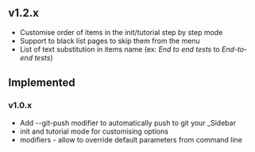 ## v1.2.x

* Customise order of items in the init/tutorial step by step mode
* Support to black list pages to skip them from the menu
* List of text substitution in items name (ex: _End to end tests_ to _End-to-end tests_) 

## Implemented

### v1.0.x

* Add --git-push modifier to automatically push to git your _Sidebar
* init and tutorial mode for customising options
* modifiers - allow to override default parameters from command line
